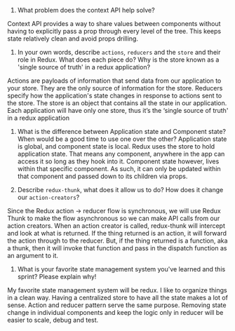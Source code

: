 1. What problem does the context API help solve?

Context API provides a way to share values between components without having to explicitly pass a prop through every level of the tree. This keeps state relatively clean and avoid props drilling.

1. In your own words, describe `actions`, `reducers` and the `store` and their role in Redux. What does each piece do? Why is the store known as a 'single source of truth' in a redux application?

Actions are payloads of information that send data from our application to your store. They are the only source of information for the store.
Reducers specify how the application's state changes in response to actions sent to the store.
The store is an object that contains all the state in our application. Each application will have only one store, thus it’s the ‘single source of truth' in a redux application

1. What is the difference between Application state and Component state? When would be a good time to use one over the other?
Application state is global, and component state is local. Redux uses the store to hold application state. That means any component, anywhere in the app can access it so long as they hook into it.
Component state however, lives within that specific component. As such, it can only be updated within that component and passed down to its children via props.

1. Describe `redux-thunk`, what does it allow us to do? How does it change our `action-creators`?

Since the Redux action -> reducer flow is synchronous, we will use Redux Thunk to make the flow asynchronous so we can make API calls from our action creators. When an action creator is called, redux-thunk will intercept and look at what is returned. If the thing returned is an action, it will forward the action through to the reducer. But, if the thing returned is a function, aka a thunk, then it will invoke that function and pass in the dispatch function as an argument to it.

1. What is your favorite state management system you've learned and this sprint? Please explain why!

My favorite state management system will be redux. I like to organize things in a clean way.  Having a centralized store to have all the state makes a lot of sense. Action and reducer pattern serve the same purpose. Removing state change in individual components and keep the logic only in reducer will be easier to scale, debug and test. 